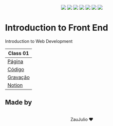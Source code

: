 <p align="center">
  <img src="https://img.shields.io/badge/React-20232A?style=for-the-badge&logo=react&logoColor=61DAFB"/>
  <img src="https://img.shields.io/badge/next.js-000000?style=for-the-badge&logo=nextdotjs&logoColor=white"/>
  <img src="https://img.shields.io/badge/Node.js-339933?style=for-the-badge&logo=nodedotjs&logoColor=white"/>
  <img src="https://img.shields.io/badge/TypeScript-007ACC?style=for-the-badge&logo=typescript&logoColor=white"/>
  <img src="https://img.shields.io/badge/JavaScript-F7DF1E?style=for-the-badge&logo=javascript&logoColor=black"/>
  <img src="https://img.shields.io/badge/Sass-CC6699?style=for-the-badge&logo=sass&logoColor=white"/>
  <img src="https://img.shields.io/badge/CSS3-1572B6?style=for-the-badge&logo=css3&logoColor=white"/>
</p>

# Introduction to Front End

Introduction to Web Development

| Class 01                                                                              |
| ------------------------------------------------------------------------------------- |
| [Página](https://byte-serido-jr-class-01.vercel.app/)                                 |
| [Código](https://github.com/byte-serido/front-end-class/tree/main/aula_01)            |
| [Gravação](https://mega.nz/file/Ks0GxDbC#ek1pCxmli2ceNHWX1zLwYhpakKc7TdzfGqWa4lLQwnQ) |
| [Notion](https://www.notion.so/zauhdf/Aula-01-45c2c4a4532440f7892c66fe0c59097d)       |


## Made by

<p align="center">
  <br />
  ZauJulio ❤️
  <br />
</p>
